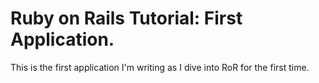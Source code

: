 # Ruby on Rails Tutorial: First Application.

This is the first application I'm writing as I dive into RoR for the first time.
